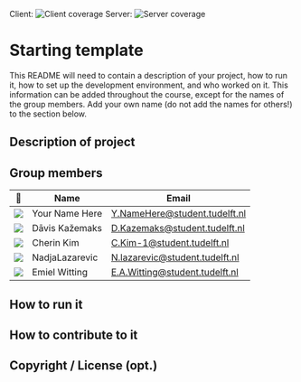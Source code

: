 Client: ![Client coverage](https://gitlab.ewi.tudelft.nl/cse1105/2019-2020/organisation/repository-template/badges/master/coverage.svg?job=client-test)
Server: ![Server coverage](https://gitlab.ewi.tudelft.nl/cse1105/2019-2020/organisation/repository-template/badges/master/coverage.svg?job=server-test)


# Starting template

This README will need to contain a description of your project, how to run it, how to set up the development environment, and who worked on it.
This information can be added throughout the course, except for the names of the group members.
Add your own name (do not add the names for others!) to the section below.

## Description of project

## Group members

| 📸 | Name | Email |
|---|---|---|
| ![](https://eu.ui-avatars.com/api/?name=OOPP&length=4&size=50&color=DDD&background=777&font-size=0.325) | Your Name Here | Y.NameHere@student.tudelft.nl |
| ![](https://eu.ui-avatars.com/api/?name=DK&length=4&size=50&color=DDD&background=777&font-size=0.325) | Dāvis Kažemaks | D.Kazemaks@student.tudelft.nl |
| ![](https://eu.ui-avatars.com/api/?name=C.K.&length=4&size=50&color=DDD&background=3e3769&font-size=0.35) | Cherin Kim | C.Kim-1@student.tudelft.nl |
| ![](https://eu.ui-avatars.com/api/?name=NL&length=4&size=50&color=DDD&background=777&font-size=0.325) | NadjaLazarevic | N.lazarevic@student.tudelft.nl |
| ![](https://eu.ui-avatars.com/api/?name=EW&length=4&size=50&color=DDD&background=855&font-size=0.35) | Emiel Witting | E.A.Witting@student.tudelft.nl |

<!-- Instructions (remove once assignment has been completed -->
<!-- - Add (only!) your own name to the table above (use Markdown formatting) -->
<!-- - Mention your *student* email address -->
<!-- - Preferably add a recognisable photo, otherwise add your GitLab photo -->
<!-- - (please make sure the photos have the same size) --> 

## How to run it

## How to contribute to it

## Copyright / License (opt.)
